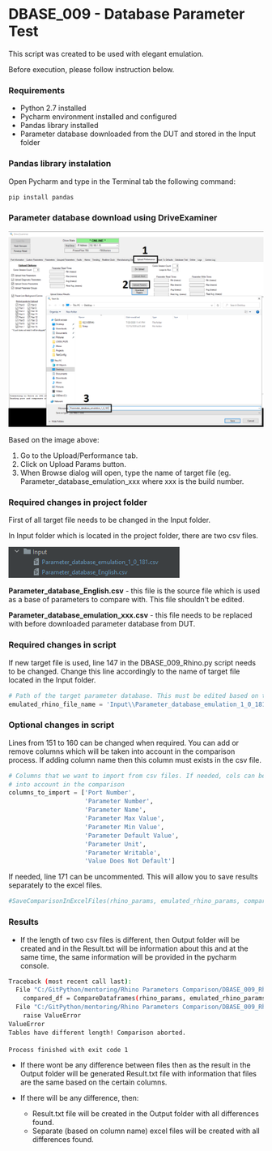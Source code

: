 # DBASE_009 - Database Parameter Test
This script was created to be used with elegant emulation.

Before execution, please follow instruction below.

### Requirements
* Python 2.7 installed
* Pycharm environment installed and configured
* Pandas library installed
* Parameter database downloaded from the DUT and stored in the Input folder

### Pandas library instalation
Open Pycharm and type in the Terminal tab the following command:
```bash
pip install pandas
```

### Parameter database download using DriveExaminer

![image](Images/DriveExaminerImg.png)

Based on the image above:
1) Go to the Upload/Performance tab.
2) Click on Upload Params button.
3) When Browse dialog will open, type the name of target file (eg. Parameter_database_emulation_xxx where xxx is 
the build number.

### Required changes in project folder

First of all target file needs to be changed in the Input folder.

In Input folder which is located in the project folder, there are two csv files.

![image](Images/InputFolderImg.png)

**Parameter_database_English.csv** - this file is the source file which is used as a base of parameters to compare with.
This file shouldn't be edited.

**Parameter_database_emulation_xxx.csv** - this file needs to be replaced with before downloaded parameter database from
DUT.

### Required changes in script

If new target file is used, line 147 in the DBASE_009_Rhino.py script needs to be changed. Change this line accordingly
to the name of target file located in the Input folder.
```python
# Path of the target parameter database. This must be edited based on the current file name.
emulated_rhino_file_name = 'Input\\Parameter_database_emulation_1_0_181.csv'
```

### Optional changes in script

Lines from 151 to 160 can be changed when required. You can add or remove columns which will be taken into account in 
the comparison process. If adding column name then this column must exists in the csv file.

```python
# Columns that we want to import from csv files. If needed, cols can be added to the list and it will be taken
# into account in the comparison
columns_to_import = ['Port Number',
                     'Parameter Number',
                     'Parameter Name',
                     'Parameter Max Value',
                     'Parameter Min Value',
                     'Parameter Default Value',
                     'Parameter Unit',
                     'Parameter Writable',
                     'Value Does Not Default']
```

If needed, line 171 can be uncommented. This will allow you to save results separately to the excel files.
```python
#SaveComparisonInExcelFiles(rhino_params, emulated_rhino_params, compared_df)
```

### Results
* If the length of two csv files is different, then Output folder will be created and in the Result.txt will be 
information about this and at the same time, the same information will be provided in the pycharm console. 

```bash
Traceback (most recent call last):
  File "C:/GitPython/mentoring/Rhino Parameters Comparison/DBASE_009_Rhino.py", line 166, in <module>
    compared_df = CompareDataframes(rhino_params, emulated_rhino_params, columns_to_import)
  File "C:/GitPython/mentoring/Rhino Parameters Comparison/DBASE_009_Rhino.py", line 48, in CompareDataframes
    raise ValueError
ValueError
Tables have different length! Comparison aborted.

Process finished with exit code 1
```

* If there wont be any difference between files then as the result in the Output folder will be generated Result.txt 
file with information that files are the same based on the certain columns.

* If there will be any difference, then:
    * Result.txt file will be created in the Output folder with all differences found.
    * Separate (based on column name) excel files will be created with all differences found.